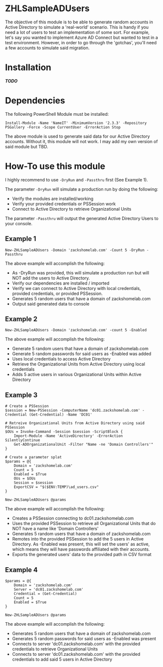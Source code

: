 # ZHLSampleADUsers

The objective of this module is to be able to generate random accounts in Active Directory to simulate a 'real-world' scenario. This is handy if you need a lot of users to test an implementation of some sort. For example, let's say you wanted to implement Azure AD Connect but wanted to test in a test environment. However, in order to go through the 'gotchas', you'll need a few accounts to simulate said migration.

# Installation

***TODO***

# Dependencies

The following PowerShell Module must be installed:

```
Install-Module -Name 'NameIT' -MinimumVersion '2.3.3' -Repository PSGallery -Force -Scope CurrentUser -ErrorAction Stop
```

The above module is used to generate said data for our Active Directory accounts. Without it, this module will not work. I may add my own version of said module but TBD.

# How-To use this module

I highly recommend to use `-DryRun` and `-Passthru` first (See Example 1).

The parameter `-DryRun` will simulate a production run by doing the following:
* Verify the modules are installed/working
* Verify your provided credentials or PSSession work
* Connect to Active Directory to retrieve Organizational Units

The parameter `-Passthru` will output the generated Active Directory Users to your console.

## Example 1

```
New-ZHLSampleADUsers -Domain 'zackshomelab.com' -Count 5 -DryRun -Passthru
```

The above example will accomplish the following:
* As -DryRun was provided, this will simulate a production run but will NOT add the users to Active Directory.
* Verify our dependencies are installed / imported
* Verify we can connect to Active Directory with local credentials, provided credentials, or provided PSSession.
* Generates 5 random users that have a domain of zackshomelab.com
* Output said generated data to console


## Example 2

```
New-ZHLSampleADUsers -Domain 'zackshomelab.com' -count 5 -Enabled
```

The above example will accomplish the following:
* Generate 5 random users that have a domain of zackshomelab.com
* Generate 5 random passwords for said users as -Enabled was added
* Uses local credentials to access Active Directory
* Retrieve the Organizational Units from Active Directory using local credentials
* Adds 5 active users in various Organizational Units within Active Directory

## Example 3

```
# Create a PSSession
$session = New-PSSession -ComputerName 'dc01.zackshomelab.com' -Credential (Get-Credential) -Name 'DC01'

# Retreive Organizational Units from Active Directory using said PSSession
$OUs = Invoke-Command -Session $session -ScriptBlock { 
    Import-Module -Name 'ActiveDirectory' -ErrorAction SilentlyContinue
    Get-ADOrganizationalUnit -Filter "Name -ne 'Domain Controllers'"
}

# Create a parameter splat
$params = @{
    Domain = 'zackshomelab.com'
    Count = 5
    Enabled = $True
    OUs = $OUs
    Session = $session
    ExportCSV = "$($ENV:TEMP)\ad_users.csv"
}

New-ZHLSampleADUsers @params
```

The above example will accomplish the following:
* Creates a PSSession connecting to dc01.zackshomelab.com
* Uses the provided PSSession to retrieve all Organizational Units that do NOT have a name like 'Domain Controllers'
* Generates 5 random users that have a domain of zackshomelab.com
* Remotes into the provided PSSession to add the 5 users in Active Directory. As -Enabled was present, this will set the users' as active, which means they will have passwords affiliated with their accounts. 
* Exports the generated users' data to the provided path in CSV format

## Example 4

```
$params = @{
    Domain = 'zackshomelab.com'
    Server = 'dc01.zackshomelab.com'
    Credential = (Get-Credential)
    Count = 5
    Enabled = $True
}

New-ZHLSampleADUsers @params
```

The above example will accomplish the following:
* Generates 5 random users that have a domain of zackshomelab.com
* Generates 5 random passwords for said users as -Enabled was present
* Connects to server 'dc01.zackshomelab.com' with the provided credentials to retrieve Organizational Units
* Connects to server 'dc01.zackshomelab.com' with the provided credentials to add said 5 users in Active Directory